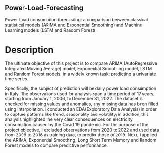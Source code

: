 ## Power-Load-Forecasting
Power Load consumption forecasting: a comparison between classical statistical models (ARIMA and Exponential Smoothing) and Machine Learning models (LSTM and Random Forest)

# Description
The ultimate objective of this project is to compare ARIMA (AutoRegressive Integrated Moving Average) model, Exponential Smoothing model, LSTM and Random Forest models, in a widely known task: predicting a univariate time series.

Specifically, the subject of prediction will be daily power load consumption in Italy. The observations used for analysis span a time period of 17 years, starting from January 1, 2006, to December 31, 2022.
The dataset is checked for missing values and anomalies, any missing data has been filled using interpolation.
I conducted an EDA(Exploratory Data Analysis) in order to capture patterns like trend, seasonality and volatility; in addition, this analysis highlighted the very clear consequences on electricity consumption caused by the Covid 19 pandemic.
For the purpose of the project objective, I excluded observations from 2020 to 2022 and used data from 2006 to 2018 as training data, to predict those of 2019.
Next, I applied the ARIMA, Exponential Smoothing, Long Short Term Memory and Random Forest models to compare predictive performance.
